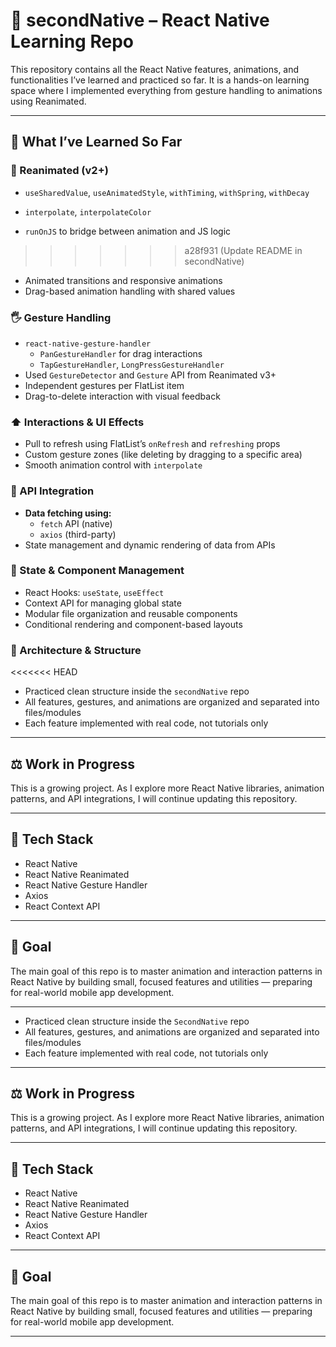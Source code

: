 # 📱 secondNative – React Native Learning Repo

This repository contains all the React Native features, animations, and functionalities I’ve learned and practiced so far. It is a hands-on learning space where I implemented everything from gesture handling to animations using Reanimated.

---

## 🧠 What I’ve Learned So Far

### 🧹 Reanimated (v2+)
- `useSharedValue`, `useAnimatedStyle`, `withTiming`, `withSpring`, `withDecay`
- `interpolate`, `interpolateColor`

- `runOnJS` to bridge between animation and JS logic
>>>>>>> a28f931 (Update README in secondNative)
- Animated transitions and responsive animations
- Drag-based animation handling with shared values

### 🖐️ Gesture Handling
- `react-native-gesture-handler`
  - `PanGestureHandler` for drag interactions
  - `TapGestureHandler`, `LongPressGestureHandler`
- Used `GestureDetector` and `Gesture` API from Reanimated v3+
- Independent gestures per FlatList item
- Drag-to-delete interaction with visual feedback

### ⬆️ Interactions & UI Effects
- Pull to refresh using FlatList’s `onRefresh` and `refreshing` props
- Custom gesture zones (like deleting by dragging to a specific area)
- Smooth animation control with `interpolate`

### 🔗 API Integration
- **Data fetching using:**
  - `fetch` API (native)
  - `axios` (third-party)
- State management and dynamic rendering of data from APIs

### 📆 State & Component Management
- React Hooks: `useState`, `useEffect`
- Context API for managing global state
- Modular file organization and reusable components
- Conditional rendering and component-based layouts

### 🧱 Architecture & Structure
<<<<<<< HEAD
- Practiced clean structure inside the `secondNative` repo
- All features, gestures, and animations are organized and separated into files/modules
- Each feature implemented with real code, not tutorials only


---

## ⚖️ Work in Progress
This is a growing project. As I explore more React Native libraries, animation patterns, and API integrations, I will continue updating this repository.

---

## 📌 Tech Stack

- React Native
- React Native Reanimated
- React Native Gesture Handler
- Axios
- React Context API

---

## 🏁 Goal

The main goal of this repo is to master animation and interaction patterns in React Native by building small, focused features and utilities — preparing for real-world mobile app development.

---

- Practiced clean structure inside the `SecondNative` repo
- All features, gestures, and animations are organized and separated into files/modules
- Each feature implemented with real code, not tutorials only

---

## ⚖️ Work in Progress
This is a growing project. As I explore more React Native libraries, animation patterns, and API integrations, I will continue updating this repository.

---

## 📌 Tech Stack

- React Native
- React Native Reanimated
- React Native Gesture Handler
- Axios
- React Context API

---

## 🏁 Goal

The main goal of this repo is to master animation and interaction patterns in React Native by building small, focused features and utilities — preparing for real-world mobile app development.

---
